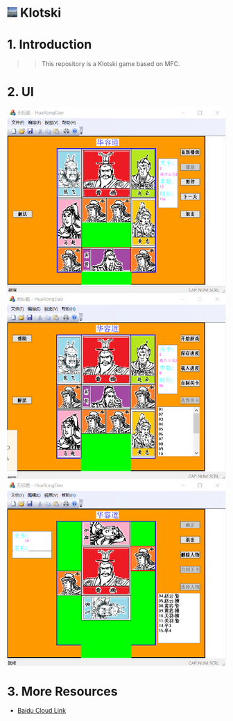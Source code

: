 [<img height="23" src="https://github.com/lh9171338/Outline/blob/master/icon.jpg"/>](https://github.com/lh9171338/Outline) Klotski
===

# 1. Introduction
>>This repository is a Klotski game based on MFC.

# 2. UI
![image](https://github.com/lh9171338/MFC/blob/Klotski/UI-01.png)
![image](https://github.com/lh9171338/MFC/blob/Klotski/UI-02.png)
![image](https://github.com/lh9171338/MFC/blob/Klotski/UI-03.png)

# 3. More Resources
 - [Baidu Cloud Link](https://pan.baidu.com/s/1FYlLz-fQTbl7fiXLtHaM6g)

